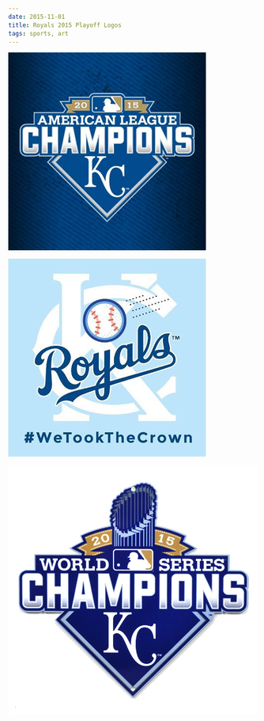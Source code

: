 ```yaml
---
date: 2015-11-01
title: Royals 2015 Playoff Logos
tags: sports, art
---
```


![royalsal](https://raw.githubusercontent.com/muneer78/muneer78.github.io/master/images/royals2015won.jpeg)

![royalsal](https://raw.githubusercontent.com/muneer78/muneer78.github.io/master/images/royals15.jpeg)

![royalsal](https://raw.githubusercontent.com/muneer78/muneer78.github.io/master/images/royalsws.jpeg)

